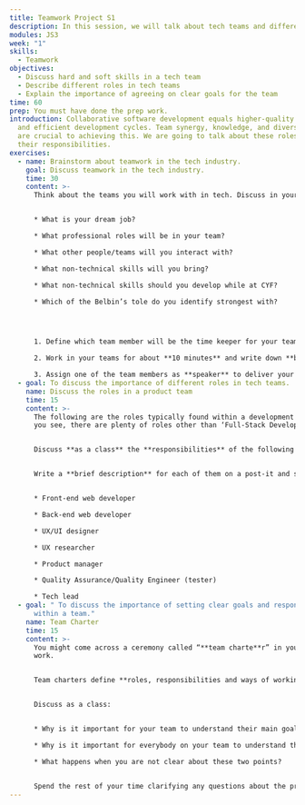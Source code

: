 ```yaml
---
title: Teamwork Project S1
description: In this session, we will talk about tech teams and different tech roles.
modules: JS3
week: "1"
skills:
  - Teamwork
objectives:
  - Discuss hard and soft skills in a tech team
  - Describe different roles in tech teams
  - Explain the importance of agreeing on clear goals for the team
time: 60
prep: Y﻿ou must have done the prep work.
introduction: Collaborative software development equals higher-quality products
  and efficient development cycles. Team synergy, knowledge, and diverse skills
  are crucial to achieving this. We are going to talk about these roles and
  their responsibilities.
exercises:
  - name: Brainstorm about teamwork in the tech industry.
    goal: Discuss teamwork in the tech industry.
    time: 30
    content: >-
      Think about the teams you will work with in tech. Discuss in your team:


      * What is your dream job?

      * What professional roles will be in your team?

      * What other people/teams will you interact with?

      * What non-technical skills will you bring?

      * What non-technical skills should you develop while at CYF?

      * Which of the Belbin’s tole do you identify strongest with?




      1. Define w﻿hich team member w﻿ill be the time keeper for your team.

      2. Work in your teams for about **10 minutes** and write down **brief answers** to each question. 

      3. Assign one of the team members as **speaker** to deliver your answers back to the class in maximum **2 minutes.**
  - goal: To discuss the importance of different roles in tech teams.
    name: Discuss the roles in a product team
    time: 15
    content: >-
      The following are the roles typically found within a development team. As
      you see, there are plenty of roles other than ‘Full-Stack Developer’.


      Discuss **as a class** the **responsibilities** of the following tech roles. 


      Write a **brief description** for each of them on a post-it and share the post it on a collaborative board:


      * Front-end web developer

      * Back-end web developer

      * UX/UI designer

      * UX researcher

      * Product manager

      * Quality Assurance/Quality Engineer (tester)

      * Tech lead
  - goal: " To discuss the importance of setting clear goals and responsibilities
      within a team."
    name: Team Charter
    time: 15
    content: >-
      You might come across a ceremony called “**team charte**r” in your future
      work. 


      Team charters define **roles, responsibilities and ways of working**. If these are not clear to you when you join a new company, you should ask and seek clarification urgently.


      Discuss as a class:


      * Why is it important for your team to understand their main goal?

      * Why is it important for everybody on your team to understand the role each other plays?

      * What happens when you are not clear about these two points?


      Spend the rest of your time clarifying any questions about the project and the coursework for the first week.
---
```

